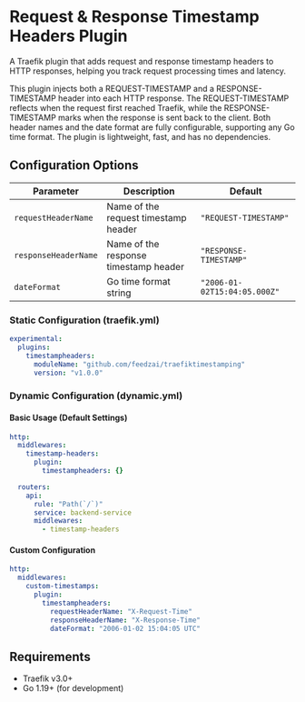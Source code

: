 # Request & Response Timestamp Headers Plugin

A Traefik plugin that adds request and response timestamp headers to HTTP responses, helping you track request processing times and latency.

This plugin injects both a REQUEST-TIMESTAMP and a RESPONSE-TIMESTAMP header into each HTTP response. The REQUEST-TIMESTAMP reflects when the request first reached Traefik, while the RESPONSE-TIMESTAMP marks when the response is sent back to the client. Both header names and the date format are fully configurable, supporting any Go time format. The plugin is lightweight, fast, and has no dependencies.

## Configuration Options

| Parameter | Description | Default |
|-----------|-------------|---------|
| `requestHeaderName` | Name of the request timestamp header | `"REQUEST-TIMESTAMP"` |
| `responseHeaderName` | Name of the response timestamp header | `"RESPONSE-TIMESTAMP"` |
| `dateFormat` | Go time format string | `"2006-01-02T15:04:05.000Z"` |

### Static Configuration (traefik.yml)

```yaml
experimental:
  plugins:
    timestampheaders:
      moduleName: "github.com/feedzai/traefiktimestamping"
      version: "v1.0.0"
```

### Dynamic Configuration (dynamic.yml)

#### Basic Usage (Default Settings)
```yaml
http:
  middlewares:
    timestamp-headers:
      plugin:
        timestampheaders: {}

  routers:
    api:
      rule: "Path(`/`)"
      service: backend-service
      middlewares:
        - timestamp-headers
```

#### Custom Configuration
```yaml
http:
  middlewares:
    custom-timestamps:
      plugin:
        timestampheaders:
          requestHeaderName: "X-Request-Time"
          responseHeaderName: "X-Response-Time"
          dateFormat: "2006-01-02 15:04:05 UTC"
```

## Requirements

- Traefik v3.0+
- Go 1.19+ (for development)
